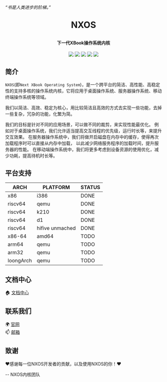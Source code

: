 
*“书是人类进步的阶梯。”*

<h1 align="center" style="margin: 30px 0 30px; font-weight: bold;">NXOS</h1>

<h4 align="center">下一代XBook操作系统内核</h4>

<p align="center">
<a href="https://gitee.com/BookOS/nxos/stargazers"><img src="https://gitee.com/BookOS/nxos/badge/star.svg"></a>
<a href="https://gitee.com/BookOS/nxos/members"><img src="https://gitee.com/BookOS/nxos/badge/fork.svg"></a>
<a href="https://github.com/BookOS/nxos/stargazers"><img src="https://img.shields.io/github/stars/BookOS/nxos?style=flat-square&logo=GitHub"></a>
<a href="https://github.com/BookOS/nxos/network/members"><img src="https://img.shields.io/github/forks/BookOS/nxos?style=flat-square&logo=GitHub"></a>
<a href="https://github.com/BookOS/nxos/blob/master/LICENSE"><img src="https://img.shields.io/github/license/BookOS/nxos.svg?style=flat-square"></a>
</p>

## 简介

`NXOS`(即`Next XBook Operating System`)，是一个跨平台的简洁、高性能、高稳定性的支持多核的操作系统内核，它将应用于桌面操作系统、服务器操作系统、移动终端操作系统等领域。

我们以简洁、高效、稳定为核心，用比较简洁且高效的方式去实现一些功能，去掉一些复杂，冗杂的功能，化繁为简。

我们的目标是针对不同的应用场景，可以做不同的裁剪，来实现性能最优化。
例如对于桌面操作系统，我们允许适当提高交互线程的优先级，运行时长等，来提升交互效果。
在服务器操作系统中，我们将做开启磁盘在内存中的缓存，使得再次加载程序时可以直接从内存中加载，
以此减少网络服务程序的加载时间，提升服务器的性能。
在移动端操作系统中，我们将更多考虑到设备资源的使用优化，减少功耗，提高待机时长等。

## 平台支持

| ARCH    | PLATFORM   |STATUS      |
| ------- | ---------- | ---------- |
| x86     | i386       | DONE       |
| riscv64 | qemu       | DONE       |
| riscv64 | k210       | DONE       |
| riscv64 | d1         | DONE       |
| riscv64 | hifive unmached| DONE       |
| x86-64  | amd64      | TODO       |
| arm64   | qemu       | TODO       |
| arm32   | qemu       | TODO       |
|loongArch| qemu       | TODO       |

## 文档中心

🏠 [文档中心](https://gitee.com/BookOS/nxos-documentation)  

## 联系我们

🌍 [官网](https://www.book-os.org)  
📫 [邮箱](mailto:book-os@163.com)  

## 致谢

❤感谢每一位NXOS开发者的贡献，以及使用NXOS的你！❤

-- NXOS内核团队
